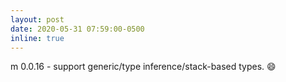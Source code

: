 ```yaml
---
layout: post
date: 2020-05-31 07:59:00-0500
inline: true
---
```


m 0.0.16 - support generic/type inference/stack-based types. :smile:
